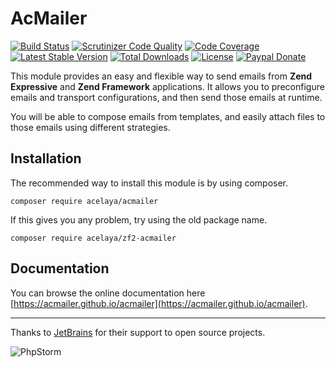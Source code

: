 # AcMailer

[![Build Status](https://img.shields.io/travis/acelaya/ZF-AcMailer/master.svg?style=flat-square)](https://travis-ci.org/acelaya/ZF-AcMailer)
[![Scrutinizer Code Quality](https://img.shields.io/scrutinizer/g/acelaya/ZF2-AcMailer.svg?style=flat-square)](https://scrutinizer-ci.com/g/acelaya/ZF2-AcMailer/?branch=master)
[![Code Coverage](https://img.shields.io/scrutinizer/coverage/g/acelaya/ZF2-AcMailer.svg?style=flat-square)](https://scrutinizer-ci.com/g/acelaya/ZF2-AcMailer/?branch=master)
[![Latest Stable Version](https://img.shields.io/github/release/acmailer/acmailer.svg?style=flat-square)](https://packagist.org/packages/acelaya/zf2-acmailer)
[![Total Downloads](https://img.shields.io/packagist/dt/acelaya/zf2-acmailer.svg?style=flat-square)](https://packagist.org/packages/acelaya/zf2-acmailer)
[![License](https://img.shields.io/github/license/acmailer/acmailer.svg?style=flat-square)](https://github.com/acmailer/acmailer/blob/master/LICENSE.txt)
[![Paypal Donate](https://img.shields.io/badge/Donate-paypal-blue.svg?style=flat-square&logo=paypal&colorA=cccccc)](https://acel.me/donate)

This module provides an easy and flexible way to send emails from **Zend Expressive** and **Zend Framework**  applications. It allows you to preconfigure emails and transport configurations, and then send those emails at runtime.

You will be able to compose emails from templates, and easily attach files to those emails using different strategies.

## Installation

The recommended way to install this module is by using composer.

    composer require acelaya/acmailer

If this gives you any problem, try using the old package name.

    composer require acelaya/zf2-acmailer

## Documentation

You can browse the online documentation here [https://acmailer.github.io/acmailer](https://acmailer.github.io/acmailer).

* * *

Thanks to [JetBrains](https://www.jetbrains.com/) for their support to open source projects.

![PhpStorm](http://static.alejandrocelaya.com/img/logo_PhpStorm.png)
